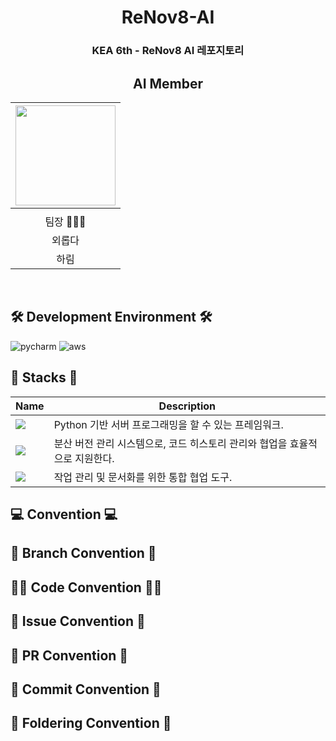 <div align=center>

# ReNov8-AI

### KEA 6th - ReNov8 AI 레포지토리

## AI Member
<img width="160px" src=""/> |
|:-----:|
|[](https://github.com/)|
|팀장 👨🏻‍💻|
|외롭다|
|하림|

</div>
<br/>

## 🛠️ Development Environment 🛠️
![pycharm](https://img.shields.io/badge/intellij-000000?style=for-the-badge&logo=intellijidea&logoColor=white)
![aws](https://img.shields.io/badge/aws-FF9900?style=for-the-badge&logo=amazonec2&logoColor=white)

## 🥞 Stacks 🥞
| Name          | Description   |
| ------------  |---------- |
| <img src="https://img.shields.io/badge/FastAPI-005571?style=for-the-badge&logo=fastapi"> | Python 기반 서버 프로그래밍을 할 수 있는 프레임워크.|
| <img src="https://img.shields.io/badge/-Git-F05032?style=flat&logo=git&logoColor=white"> | 분산 버전 관리 시스템으로, 코드 히스토리 관리와 협업을 효율적으로 지원한다.|
| <img src="https://img.shields.io/badge/-Notion-000000?style=flat&logo=notion&logoColor=white"> | 작업 관리 및 문서화를 위한 통합 협업 도구.|

## 💻 Convention 💻

## 🌲 Branch Convention 🌲

## 🧑‍💻 Code Convention 🧑‍💻

## 💬 Issue Convention 💬
## 🫷 PR Convention 🫸
## 🙏 Commit Convention 🙏
## 📁 Foldering Convention 📁
